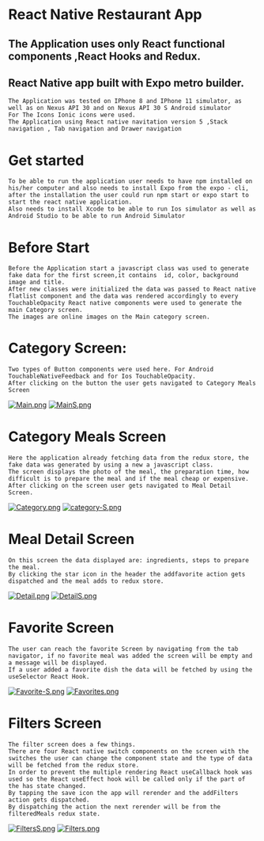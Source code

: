 # React Native Restaurant App

## The Application uses only React functional components ,React Hooks and Redux.

## React Native app built with Expo metro builder.

```
The Application was tested on IPhone 8 and IPhone 11 simulator, as well as on Nexus API 30 and on Nexus API 30 S Android simulator
For The Icons Ionic icons were used.
The Application using React native navitation version 5 ,Stack navigation , Tab navigation and Drawer navigation
```

# Get started

```
To be able to run the application user needs to have npm installed on his/her computer and also needs to install Expo from the expo - cli, after the installation the user could run npm start or expo start to start the react native application.
Also needs to install Xcode to be able to run Ios simulator as well as Android Studio to be able to run Android Simulator
```

# Before Start

```
Before the Application start a javascript class was used to generate fake data for the first screen,it contains  id, color, background image and title.
After new classes were initialized the data was passed to React native flatlist component and the data was rendered accordingly to every TouchableOpacity React native components were used to generate the main Category screen.
The images are online images on the Main category screen.
```

# Category Screen:

```
Two types of Button components were used here. For Android TouchableNativeFeedback and for Ios TouchableOpacity.
After clicking on the button the user gets navigated to Category Meals Screen
```

[![Main.png](https://i.postimg.cc/kgGDFF1n/Main.png)](https://postimg.cc/0zg89m13)                     [![MainS.png](https://i.postimg.cc/rptm7y23/MainS.png)](https://postimg.cc/f3DD9NLf)



# Category Meals Screen

```
Here the application already fetching data from the redux store, the fake data was generated by using a new a javascript class.
The screen displays the photo of the meal, the preparation time, how difficult is to prepare the meal and if the meal cheap or expensive.
After clicking on the screen user gets navigated to Meal Detail Screen.

```

[![Category.png](https://i.postimg.cc/fRmpP1g5/Category.png)](https://postimg.cc/ZWYwBsmy)
[![category-S.png](https://i.postimg.cc/7LMv5j3b/category-S.png)](https://postimg.cc/cKHkj95N)

# Meal Detail Screen

```
On this screen the data displayed are: ingredients, steps to prepare the meal.
By clicking the star icon in the header the addfavorite action gets dispatched and the meal adds to redux store.

```

[![Detail.png](https://i.postimg.cc/cJqgxth0/Detail.png)](https://postimg.cc/MnDKtTgF)
[![DetailS.png](https://i.postimg.cc/QMktj4VJ/DetailS.png)](https://postimg.cc/1gXPHKG8)

# Favorite Screen

```
The user can reach the favorite Screen by navigating from the tab navigator, if no favorite meal was added the screen will be empty and a message will be displayed.
If a user added a favorite dish the data will be fetched by using the useSelector React Hook.

```

[![Favorite-S.png](https://i.postimg.cc/vHfDPZMK/Favorite-S.png)](https://postimg.cc/HVWpnHr0)
[![Favorites.png](https://i.postimg.cc/Gph2hPY0/Favorites.png)](https://postimg.cc/JsvmpkPK)

# Filters Screen

```
The filter screen does a few things.
There are four React native switch components on the screen with the switches the user can change the component state and the type of data will be fetched from the redux store.
In order to prevent the multiple rendering React useCallback hook was used so the React useEffect hook will be called only if the part of the has state changed.
By tapping the save icon the app will rerender and the addFilters action gets dispatched.
By dispatching the action the next rerender will be from the filteredMeals redux state.
```

[![FiltersS.png](https://i.postimg.cc/wvQ0cpMR/FiltersS.png)](https://postimg.cc/WFtGTxMs)
[![Filters.png](https://i.postimg.cc/VL6DM285/Filters.png)](https://postimg.cc/s1kYC61R)
